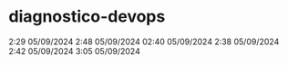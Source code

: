 # diagnostico-devops
2:29 05/09/2024
2:48 05/09/2024
02:40 05/09/2024
2:38 05/09/2024
2:42 05/09/2024
3:05 05/09/2024

